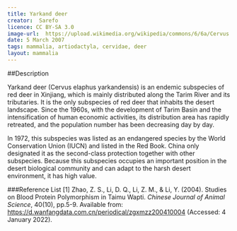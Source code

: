 ```yaml
---
title: Yarkand deer
creator:  Sarefo
licence: CC BY-SA 3.0
image-url:  https://upload.wikimedia.org/wikipedia/commons/6/6a/Cervus.elaphus.bactrianus.male.jpg 
date: 5 March 2007
tags: mammalia, artiodactyla, cervidae, deer
layout: mammalia
---
```


##Description

Yarkand deer (Cervus elaphus yarkandensis) is an endemic subspecies of red deer in Xinjiang, which is mainly distributed along the Tarim River and its tributaries. It is the only subspecies of red deer that inhabits the desert landscape. Since the 1960s, with the development of Tarim Basin and the intensification of human economic activities, its distribution area has rapidly retreated, and the population number has been decreasing day by day.

In 1972, this subspecies was listed as an endangered species by the World Conservation Union (IUCN) and listed in the Red Book. China only designated it as the second-class protection together with other subspecies. Because this subspecies occupies an important position in the desert biological community and can adapt to the harsh desert environment, it has high value.



###Reference List
[1] Zhao, Z. S., Li, D. Q., Li, Z. M., & Li, Y. (2004). Studies on Blood Protein Polymorphism in Taimu Wapti. _Chinese Journal of Animal Science_, 40(10), pp.5-9. Available from: https://d.wanfangdata.com.cn/periodical/zgxmzz200410004 (Accessed: 4 January 2022).
